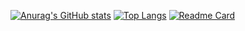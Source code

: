 [![Anurag's GitHub stats](https://github-readme-stats.vercel.app/api?username=Cxx-mlr&count_private=true&show_icons=true&theme=merko)](https://github.com/anuraghazra/github-readme-stats)
[![Top Langs](https://github-readme-stats.vercel.app/api/top-langs/?username=Cxx-mlr&theme=merko&hide=Shell,Procfile)](https://github.com/anuraghazra/github-readme-stats)
[![Readme Card](https://github-readme-stats.vercel.app/api/pin/?username=Cxx-mlr&repo=github-readme-stats)](https://github.com/anuraghazra/github-readme-stats)
